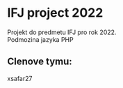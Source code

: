 # IFJ project 2022  
Projekt do predmetu IFJ pro rok 2022.  
Podmozina jazyka PHP  
  
## Clenove tymu:  
xsafar27  
